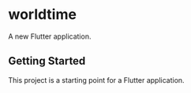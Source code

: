 # worldtime

A new Flutter application.

## Getting Started

This project is a starting point for a Flutter application.

